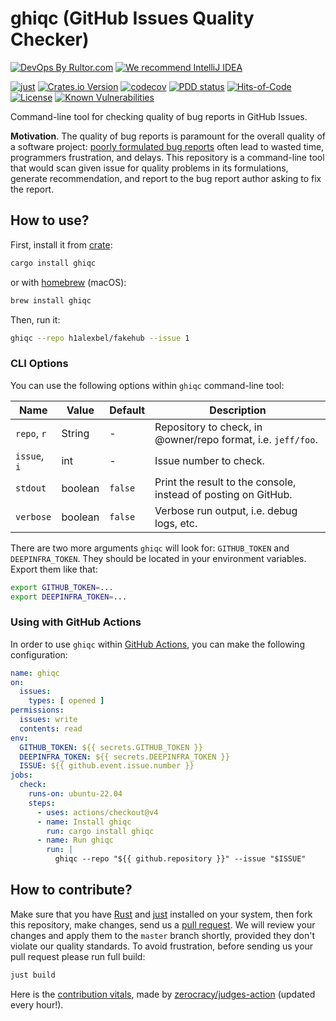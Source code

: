 # ghiqc (GitHub Issues Quality Checker)

[![DevOps By Rultor.com](http://www.rultor.com/b/h1alexbel/ghiqc)](http://www.rultor.com/p/h1alexbel/ghiqc)
[![We recommend IntelliJ IDEA](https://www.elegantobjects.org/intellij-idea.svg)](https://www.jetbrains.com/idea/)

[![just](https://github.com/h1alexbel/ghiqc/actions/workflows/just.yml/badge.svg)](https://github.com/h1alexbel/ghiqc/actions/workflows/just.yml)
[![Crates.io Version](https://img.shields.io/crates/v/ghiqc)](https://crates.io/crates/ghiqc)
[![codecov](https://codecov.io/gh/h1alexbel/ghiqc/graph/badge.svg?token=G8xGS8zGLS)](https://codecov.io/gh/h1alexbel/ghiqc)
[![PDD status](http://www.0pdd.com/svg?name=h1alexbel/ghiqc)](http://www.0pdd.com/p?name=h1alexbel/ghiqc)
[![Hits-of-Code](https://hitsofcode.com/github/h1alexbel/ghiqc)](https://hitsofcode.com/view/github/h1alexbel/ghiqc)
[![License](https://img.shields.io/badge/license-MIT-green.svg)](https://github.com/h1alexbel/ghiqc/blob/master/LICENSE.txt)
[![Known Vulnerabilities](https://snyk.io/test/github/h1alexbel/ghiqc/badge.svg)](https://snyk.io/test/github/h1alexbel/ghiqc)

Command-line tool for checking quality of bug reports in GitHub Issues.

**Motivation**.
The quality of bug reports is paramount for the overall quality of a
software project: [poorly formulated bug reports][right-way-to-report-bugs]
often lead to wasted time, programmers frustration, and delays. This repository
is a command-line tool that would scan given issue for quality problems in its
formulations, generate recommendation, and report to the bug report author
asking to fix the report.

## How to use?

First, install it from [crate][ghiqc-crate]:

```bash
cargo install ghiqc
```

or with [homebrew] (macOS):

```bash
brew install ghiqc
```

Then, run it:

```bash
ghiqc --repo h1alexbel/fakehub --issue 1
```

### CLI Options

You can use the following options within `ghiqc` command-line tool:

| Name         | Value   | Default | Description                                                    |
|--------------|---------|---------|----------------------------------------------------------------|
| `repo`, `r`  | String  | -       | Repository to check, in @owner/repo format, i.e. `jeff/foo`.   |
| `issue`, `i` | int     | -       | Issue number to check.                                         |
| `stdout`     | boolean | `false` | Print the result to the console, instead of posting on GitHub. |
| `verbose`    | boolean | `false` | Verbose run output, i.e. debug logs, etc.                      |

There are two more arguments `ghiqc` will look for: `GITHUB_TOKEN` and
`DEEPINFRA_TOKEN`. They should be located in your environment variables. Export
them like that:

```bash
export GITHUB_TOKEN=...
export DEEPINFRA_TOKEN=...
```

### Using with GitHub Actions

In order to use `ghiqc` within [GitHub Actions], you can make the following
configuration:

```yml
name: ghiqc
on:
  issues:
    types: [ opened ]
permissions:
  issues: write
  contents: read
env:
  GITHUB_TOKEN: ${{ secrets.GITHUB_TOKEN }}
  DEEPINFRA_TOKEN: ${{ secrets.DEEPINFRA_TOKEN }}
  ISSUE: ${{ github.event.issue.number }}
jobs:
  check:
    runs-on: ubuntu-22.04
    steps:
      - uses: actions/checkout@v4
      - name: Install ghiqc
        run: cargo install ghiqc
      - name: Run ghiqc
        run: |
          ghiqc --repo "${{ github.repository }}" --issue "$ISSUE"
```

## How to contribute?

Make sure that you have [Rust] and [just] installed on your system, then fork
this repository, make changes, send us a [pull request][guidelines]. We will
review your changes and apply them to the `master` branch shortly, provided
they don't violate our quality standards. To avoid frustration, before sending
us your pull request please run full build:

```bash
just build
```

Here is the [contribution vitals][Zerocracy Vitals], made by [zerocracy/judges-action]
(updated every hour!).

[right-way-to-report-bugs]: https://www.yegor256.com/2018/04/24/right-way-to-report-bugs.html
[ghiqc-crate]: https://crates.io/crates/ghiqc
[homebrew]: https://brew.sh
[Rust]: https://www.rust-lang.org/tools/install
[guidelines]: https://www.yegor256.com/2014/04/15/github-guidelines.html
[just]: https://just.systems/man/en/chapter_4.html
[Zerocracy Vitals]: https://www.h1alexbel.xyz/ghiqc/zerocracy/ghiqc-vitals.html
[zerocracy/judges-action]: https://github.com/zerocracy/judges-action
[GitHub Actions]: https://github.com/features/actions

